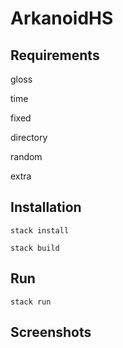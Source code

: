 # ArkanoidHS


## Requirements
gloss

time

fixed

directory

random

extra

## Installation
``stack install``

``stack build``

## Run
``stack run``

## Screenshots

